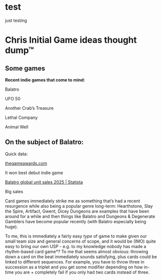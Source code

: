 # test
just testing
# Chris Initial Game ideas thought dump™

## Some games

**Recent indie games that come to mind:**

Balatro

UFO 50

Another Crab’s Treasure

Lethal Company

Animal Well

## On the subject of Balatro:

Quick data:

[thegameawards.com](https://thegameawards.com/nominees/best-debut-indie-game)

It won best debut indie game

[Balatro global unit sales 2025 | Statista](https://www.statista.com/statistics/1546856/balatro-global-unit-sales/)

Big sales



Card games immediately strike me as something that’s had a recent resurgence while also being a popular genre long-term: Hearthstone, Slay the Spire, Artifact, Gwent, Dicey Dungeons are examples that have been around for a while and then things like Balatro and Dungeons & Degenerate Gamblers have become popular recently (with Balatro especially being huge).

To me, this is immediately a fairly easy *type* of game to make given our small team size and general concerns of scope, and it would be (IMO) quite easy to bring our own USP - e.g. to my knowledge nobody has made a rhythm-based card game*? To me that seems almost obvious: throwing down a card on the beat immediately sounds satisfying, plus cards could be linked to different sequences. For example, you have to throw three in succession as a triplet and you get some modifier depending on how in-time you are + completely fail if you only had *two* cards instead of three.


